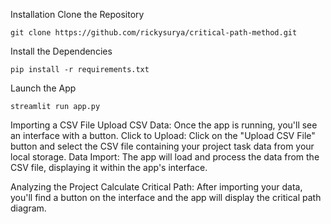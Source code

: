 Installation
Clone the Repository
```
git clone https://github.com/rickysurya/critical-path-method.git
```

Install the Dependencies
```
pip install -r requirements.txt
```

Launch the App
```
streamlit run app.py
```

Importing a CSV File
Upload CSV Data: Once the app is running, you'll see an interface with a button.
Click to Upload: Click on the "Upload CSV File" button and select the CSV file containing your project task data from your local storage.
Data Import: The app will load and process the data from the CSV file, displaying it within the app's interface.

Analyzing the Project
Calculate Critical Path: After importing your data, you'll find a button on the interface and the app will display the critical path diagram.


